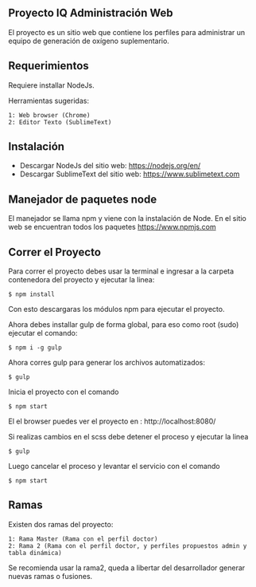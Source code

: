 ## Proyecto IQ Administración Web

El proyecto es un sitio web que contiene los perfiles para administrar un equipo de generación de oxígeno suplementario.

## Requerimientos
Requiere installar NodeJs.

Herramientas sugeridas:
```
1: Web browser (Chrome)
2: Editor Texto (SublimeText)
```
## Instalación
- Descargar NodeJs del sitio web: https://nodejs.org/en/
- Descargar SublimeText del sitio web: https://www.sublimetext.com

## Manejador de paquetes node
El manejador se llama npm y viene con la instalación de Node. En el sitio web se encuentran todos los paquetes https://www.npmjs.com

## Correr el Proyecto

Para correr el proyecto debes usar la terminal e ingresar a la carpeta contenedora del proyecto y ejecutar la linea:
```
$ npm install
```
Con esto descargaras los módulos npm para ejecutar el proyecto.

Ahora debes installar gulp de forma global, para eso como root (sudo) ejecutar el comando:
```
$ npm i -g gulp 
```
Ahora corres gulp para generar los archivos automatizados:
```
$ gulp
```
Inicia el proyecto con el comando
```
$ npm start
```
El el browser puedes ver el proyecto en :
http://localhost:8080/

Si realizas cambios en el scss debe detener el proceso y ejecutar la linea
```
$ gulp
```
Luego cancelar el proceso y levantar el servicio con el comando 
```
$ npm start
```
## Ramas
Existen dos ramas del proyecto:
```
1: Rama Master (Rama con el perfil doctor)
2: Rama 2 (Rama con el perfil doctor, y perfiles propuestos admin y tabla dinámica)
```

Se recomienda usar la rama2, queda a libertar del desarrollador generar nuevas ramas o fusiones.
